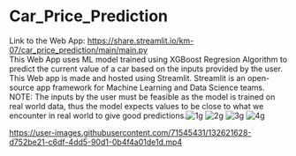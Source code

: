 # Car_Price_Prediction
Link to the Web App: https://share.streamlit.io/km-07/car_price_prediction/main/main.py <br>
This Web App uses ML model trained using XGBoost Regresion Algorithm to predict the current value of a car based on the inputs provided by the user. <br>
This Web app is made and hosted using Streamlit. Streamlit is an open-source app framework for Machine Learning and Data Science teams. <br>
NOTE: The inputs by the user must be feasible as the model is trained on real world data, thus the model expects values to be close to what we encounter in real world to give good predictions.![1g](https://user-images.githubusercontent.com/71545431/132621223-96df087b-c47c-42be-9a37-8b91c722ef11.JPG)
![2g](https://user-images.githubusercontent.com/71545431/132621229-21a7402e-025d-46dc-9eb5-ac0c15debacf.JPG)
![3g](https://user-images.githubusercontent.com/71545431/132621230-e80c984c-f26a-4bd2-a8ee-0fb7c8cdbd87.JPG)
![4g](https://user-images.githubusercontent.com/71545431/132621232-48d716bc-2d30-4db9-b2b0-7a283c7af605.JPG)




https://user-images.githubusercontent.com/71545431/132621628-d752be21-c6df-4dd5-90d1-0b4f4a01de1d.mp4




